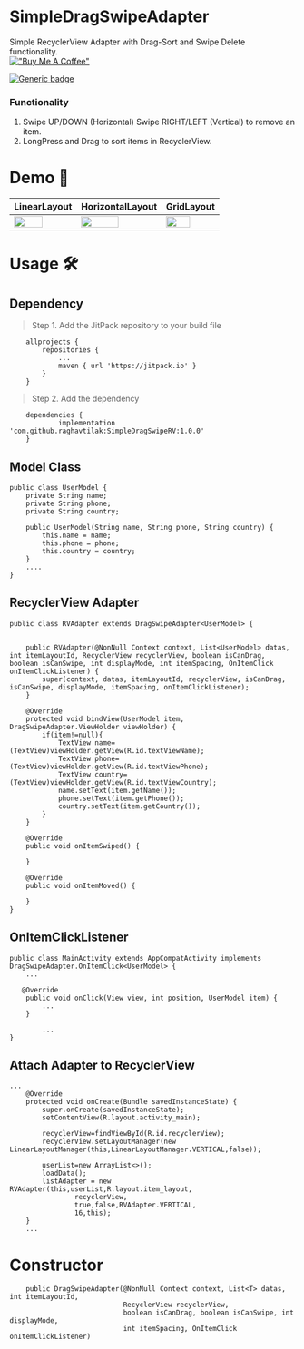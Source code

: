 # SimpleDragSwipeAdapter
Simple RecyclerView Adapter with Drag-Sort and Swipe Delete functionality.
<br>
[!["Buy Me A Coffee"](https://www.buymeacoffee.com/assets/img/custom_images/orange_img.png)](https://www.buymeacoffee.com/raghavtilak)

[![Generic badge](https://img.shields.io/badge/jitpack-1.0.0-green.svg)](https://shields.io/)

### Functionality #
1. Swipe UP/DOWN (Horizontal) Swipe RIGHT/LEFT (Vertical) to remove an item.
2. LongPress and Drag to sort items in RecyclerView.

# Demo 📱 #


LinearLayout | HorizontalLayout | GridLayout  
---	     | ---              | --- 
|<img src="https://user-images.githubusercontent.com/74963954/126496700-42364828-915c-485b-8db9-fc80712ebfc6.gif" width="70%" />|<img src="https://user-images.githubusercontent.com/74963954/126499705-e57764f6-31ab-4612-8567-93be2debf9d3.gif" width="70%" />|<img src="https://user-images.githubusercontent.com/74963954/126499749-a59dd8a8-6318-40e3-a3a3-2dc21c39fce1.gif" width="70%" />


# Usage 🛠️ #
## Dependency #
> Step 1. Add the JitPack repository to your build file
```
	allprojects {
		repositories {
			...
			maven { url 'https://jitpack.io' }
		}
	}
```

>Step 2. Add the dependency
```
	dependencies {
	        implementation 'com.github.raghavtilak:SimpleDragSwipeRV:1.0.0'
	}
```
## Model Class #
```
public class UserModel {
    private String name;
    private String phone;
    private String country;

    public UserModel(String name, String phone, String country) {
        this.name = name;
        this.phone = phone;
        this.country = country;
    }
    ....
}    
```
## RecyclerView Adapter #
```
public class RVAdapter extends DragSwipeAdapter<UserModel> {


    public RVAdapter(@NonNull Context context, List<UserModel> datas, int itemLayoutId, RecyclerView recyclerView, boolean isCanDrag, boolean isCanSwipe, int displayMode, int itemSpacing, OnItemClick onItemClickListener) {
        super(context, datas, itemLayoutId, recyclerView, isCanDrag, isCanSwipe, displayMode, itemSpacing, onItemClickListener);
    }

    @Override
    protected void bindView(UserModel item, DragSwipeAdapter.ViewHolder viewHolder) {
        if(item!=null){
            TextView name=(TextView)viewHolder.getView(R.id.textViewName);
            TextView phone=(TextView)viewHolder.getView(R.id.textViewPhone);
            TextView country=(TextView)viewHolder.getView(R.id.textViewCountry);
            name.setText(item.getName());
            phone.setText(item.getPhone());
            country.setText(item.getCountry());
        }
    }

    @Override
    public void onItemSwiped() {

    }

    @Override
    public void onItemMoved() {

    }
}
```
## OnItemClickListener #
```
public class MainActivity extends AppCompatActivity implements DragSwipeAdapter.OnItemClick<UserModel> {
	...
	
   @Override
    public void onClick(View view, int position, UserModel item) {
        ...
    }
    
        ...
}
```

## Attach Adapter to RecyclerView
```
...
    @Override
    protected void onCreate(Bundle savedInstanceState) {
        super.onCreate(savedInstanceState);
        setContentView(R.layout.activity_main);

        recyclerView=findViewById(R.id.recyclerView);
        recyclerView.setLayoutManager(new LinearLayoutManager(this,LinearLayoutManager.VERTICAL,false));

        userList=new ArrayList<>();
        loadData();
        listAdapter = new RVAdapter(this,userList,R.layout.item_layout,
                recyclerView,
                true,false,RVAdapter.VERTICAL,
                16,this);
    }
    ...
```
# Constructor #
```
    public DragSwipeAdapter(@NonNull Context context, List<T> datas, int itemLayoutId,
                            RecyclerView recyclerView,
                            boolean isCanDrag, boolean isCanSwipe, int displayMode,
                            int itemSpacing, OnItemClick onItemClickListener)
```
